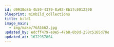```yaml
---
id: d9930d86-4b59-4379-8a92-8b17c0012300
blueprint: mimbild_collections
title: bild1
image_main:
  - img/make/76A5662.jpg
updated_by: edcff479-e0e5-47b8-8b0d-258c5165d70e
updated_at: 1672957864
---
```

